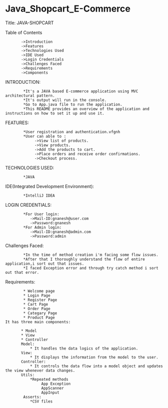 # Java_Shopcart_E-Commerce

Title: JAVA-SHOPCART

   Table of Contents
   
           ->Introduction
           ->Features
           ->Technologies Used
           ->IDE Used
           ->Login Credentials
           ->Challenges Faced
           ->Requirements
           ->Components
           
           
   INTRODUCTION:
   
            *It's a JAVA based E-commerce application using MVC architectural pattern.
            *It's output will run in the console.
            *Go to App.java file to run the application.
            *This README provides an overview of the application and instructions on how to set it up and use it.

   FEATURES:
   
            *User registration and authentication.vfgnh
            *User can able to :
                 ->View list of products.
                 ->View products.
                 ->Add the products to cart.
                 ->Place orders and receive order confirmations.
                 ->Checkout process.

   TECHNOLOGIES USED:
   
            *JAVA
   IDE(Integrated Development Environment):
   
            *IntelliJ IDEA

   LOGIN CREDENTIALS:
   
            *For User login:
               ->Mail-ID:gnanesh@user.com
               ->Password:gnanesh
            *For Admin login:
               ->Mail-ID:gnanesh@admin.com
               ->Password:admin
               
   Challenges Faced:
    
            *In the time of method creation i'm facing some flow issues.
            *After that I thoroughly understand the flow of entire application,i sort out that issues.
            *I faced Exception error and through try catch method i sort out that error.
            
   Requirements:
    
            * Welcome page
            * Login Page
            * Register Page
            * Cart Page 
            * Order Page
            * Categary Page
            * Product Page
    It has three main components:
    
           * Model
           * View
           * Controller
           Model:
               * It handles the data logics of the application.
           View:
               * It displays the information from the model to the user.
           Controller: 
               * It controls the data flow into a model object and updates the view whenever data changes. 
           Utils:
               *Repeated methods
                    App Exception
                    AppScanner
                    AppInput
            Asserts:
               *CSV files
                
            
 

               
          

            
                 
   

